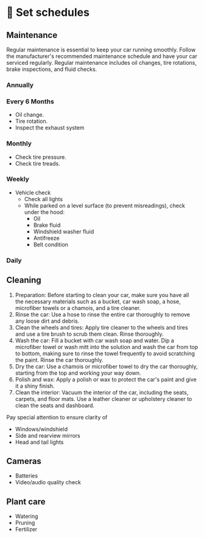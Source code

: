 # 📆 Set schedules
## Maintenance
Regular maintenance is essential to keep your car running smoothly. Follow the manufacturer's 
recommended maintenance schedule and have your car serviced regularly. Regular maintenance 
includes oil changes, tire rotations, brake inspections, and fluid checks.
### Annually
### Every 6 Months
* Oil change.
* Tire rotation.
* Inspect the exhaust system
### Monthly
* Check tire pressure.
* Check tire treads. 
### Weekly
* Vehicle check
  * Check all lights
  * While parked on a level surface (to prevent misreadings), check under the hood:
    * Oil
    * Brake fluid
    * Windshield washer fluid
    * Antifreeze
    * Belt condition
### Daily


## Cleaning

1. Preparation: Before starting to clean your car, make sure you have all the necessary materials such as a bucket, car wash soap, a hose, microfiber towels or a chamois, and a tire cleaner.
2. Rinse the car: Use a hose to rinse the entire car thoroughly to remove any loose dirt and debris.
3. Clean the wheels and tires: Apply tire cleaner to the wheels and tires and use a tire brush to scrub them clean. Rinse thoroughly.
4. Wash the car: Fill a bucket with car wash soap and water. Dip a microfiber towel or wash mitt into the solution and wash the car from top to bottom, making sure to rinse the towel frequently to avoid scratching the paint. Rinse the car thoroughly.
5. Dry the car: Use a chamois or microfiber towel to dry the car thoroughly, starting from the top and working your way down.
6. Polish and wax: Apply a polish or wax to protect the car's paint and give it a shiny finish.
7. Clean the interior: Vacuum the interior of the car, including the seats, carpets, and floor mats. Use a leather cleaner or upholstery cleaner to clean the seats and dashboard.



Pay special attention to ensure clarity of
* Windows/windshield
* Side and rearview mirrors
* Head and tail lights



## Cameras 
* Batteries
* Video/audio quality check

## Plant care
* Watering
* Pruning
* Fertilizer
